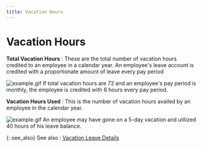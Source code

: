 ```yaml
---
title: Vacation Hours
---
```


# Vacation Hours


**Total Vacation Hours**
: These are the total number of vacation hours credited  to an employee in a calendar year. An employee's leave account is credited  with a proportionate amount of leave every pay period


![example.gif]({{site.prl_baseurl}}/img/example.gif) If  total vacation hours are 72 and an employee's pay period is monthly, the  employee is credited with 6 hours every pay period.


**Vacation Hours Used**
: This is the number of vacation hours availed by  an employee in the calendar year.


![example.gif]({{site.prl_baseurl}}/img/example.gif) An  employee may have gone on a 5-day vacation and utilized 40 hours of his  leave balance.


{:.see_also}
See also
: [Vacation Leave  Details]({{site.prl_baseurl}}/misc/vacation_leave_details.html)
